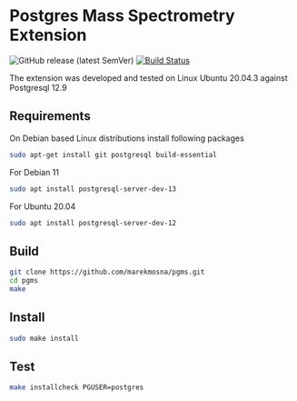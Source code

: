 # Postgres Mass Spectrometry Extension

![GitHub release (latest SemVer)](https://img.shields.io/github/v/release/marekmosna/pgms)
[![Build Status](https://github.com/marekmosna/pgms/workflows/CI/badge.svg)](https://github.com/marekmosna/pgms/actions)

The extension was developed and tested on Linux Ubuntu 20.04.3 against Postgresql 12.9

## Requirements

On Debian based Linux distributions install following packages
```bash
sudo apt-get install git postgresql build-essential
```
For Debian 11

```bash
sudo apt install postgresql-server-dev-13
```

For Ubuntu 20.04

```bash
sudo apt install postgresql-server-dev-12
```

## Build

```bash
git clone https://github.com/marekmosna/pgms.git
cd pgms
make
```

## Install

```bash
sudo make install
```

## Test
```bash
make installcheck PGUSER=postgres
```

